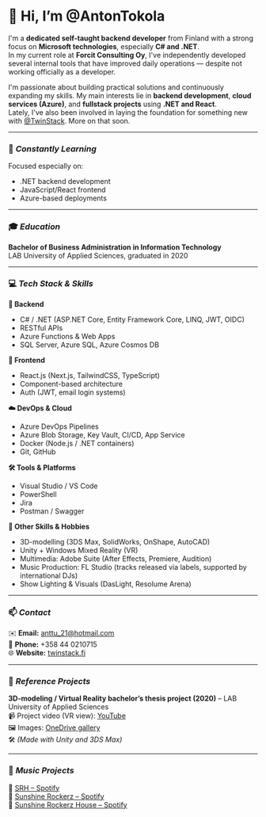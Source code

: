 # 👋 Hi, I’m @AntonTokola

I'm a **dedicated self-taught backend developer** from Finland with a strong focus on **Microsoft technologies**, especially **C# and .NET**.  
In my current role at **Forcit Consulting Oy**, I've independently developed several internal tools that have improved daily operations — despite not working officially as a developer.  

I'm passionate about building practical solutions and continuously expanding my skills. My main interests lie in **backend development**, **cloud services (Azure)**, and **fullstack projects** using **.NET and React**.  
Lately, I've also been involved in laying the foundation for something new with [@TwinStack](https://github.com/TwinStackOy). More on that soon.


---

### 🧠 _**Constantly Learning**_

Focused especially on:  
- .NET backend development  
- JavaScript/React frontend  
- Azure-based deployments  

---

### 🎓 _**Education**_

**Bachelor of Business Administration in Information Technology**  
LAB University of Applied Sciences, graduated in 2020  

---

### 💻 _**Tech Stack & Skills**_

**🧩 Backend**  
- C# / .NET (ASP.NET Core, Entity Framework Core, LINQ, JWT, OIDC)  
- RESTful APIs  
- Azure Functions & Web Apps  
- SQL Server, Azure SQL, Azure Cosmos DB  

**🎨 Frontend**  
- React.js (Next.js, TailwindCSS, TypeScript)  
- Component-based architecture  
- Auth (JWT, email login systems)  

**☁️ DevOps & Cloud**  
- Azure DevOps Pipelines  
- Azure Blob Storage, Key Vault, CI/CD, App Service  
- Docker (Node.js / .NET containers)  
- Git, GitHub  

**🛠️ Tools & Platforms**  
- Visual Studio / VS Code  
- PowerShell  
- Jira  
- Postman / Swagger  

**🎯 Other Skills & Hobbies**  
- 3D-modelling (3DS Max, SolidWorks, OnShape, AutoCAD)  
- Unity + Windows Mixed Reality (VR)  
- Multimedia: Adobe Suite (After Effects, Premiere, Audition)  
- Music Production: FL Studio (tracks released via labels, supported by international DJs)  
- Show Lighting & Visuals (DasLight, Resolume Arena)  

---

### 📫 _**Contact**_

✉️ **Email:** anttu_21@hotmail.com  
📱 **Phone:** +358 44 0210715  
🌐 **Website:** [twinstack.fi](https://twinstack.fi)  

---

### 🌱 _**Reference Projects**_

**3D-modeling / Virtual Reality bachelor’s thesis project (2020)** – LAB University of Applied Sciences  
📹 Project video (VR view): [YouTube](https://www.youtube.com/watch?v=H1W4nByePwM)  
🖼️ Images: [OneDrive gallery](https://1drv.ms/u/s!AiSfXDpbllBIk2NkrTTTNZ8DaT_4?e=fdyQPN)  
🛠️ *(Made with Unity and 3DS Max)*  

---

### 👀 _**Music Projects**_

🎵 [SRH – Spotify](https://open.spotify.com/artist/0iRIKBMI7fTeqFwfdlqpTh)  
🎵 [Sunshine Rockerz – Spotify](https://open.spotify.com/artist/6PQnUTlT98F722yMvW6l4m)  
🎵 [Sunshine Rockerz House – Spotify](https://open.spotify.com/artist/1e0xQlGTW5M0PLwkMYK6bI)
